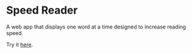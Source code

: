 # Speed Reader
A web app that displays one word at a time designed to increase reading speed.

Try it [here](https://sethgk.github.io/speed_reader/).
